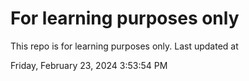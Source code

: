 # For learning purposes only
This repo is for learning purposes only.
Last updated at

Friday, February 23, 2024 3:53:54 PM

